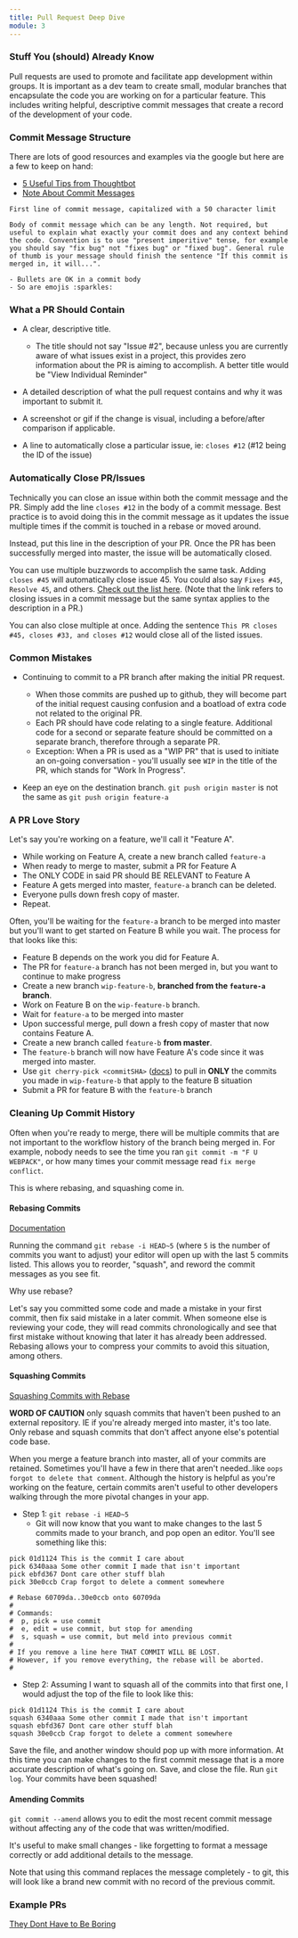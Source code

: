 ```yaml
---
title: Pull Request Deep Dive
module: 3
---
```


### Stuff You (should) Already Know

Pull requests are used to promote and facilitate app development within groups. It is important as a dev team to create small, modular branches that encapsulate the code you are working on for a particular feature. This includes writing helpful, descriptive commit messages that create a record of the development of your code.  

### Commit Message Structure
There are lots of good resources and examples via the google but here are a few to keep on hand:
* [5 Useful Tips from Thoughtbot](https://robots.thoughtbot.com/5-useful-tips-for-a-better-commit-message)
* [Note About Commit Messages](http://tbaggery.com/2008/04/19/a-note-about-git-commit-messages.html)

```
First line of commit message, capitalized with a 50 character limit

Body of commit message which can be any length. Not required, but useful to explain what exactly your commit does and any context behind the code. Convention is to use "present imperitive" tense, for example you should say "fix bug" not "fixes bug" or "fixed bug". General rule of thumb is your message should finish the sentence "If this commit is merged in, it will...".

- Bullets are OK in a commit body
- So are emojis :sparkles:
```

### What a PR Should Contain

* A clear, descriptive title.
  - The title should not say "Issue #2", because unless you are currently aware of what issues exist in a project, this provides zero information about the PR is aiming to accomplish. A better title would be "View Individual Reminder"

* A detailed description of what the pull request contains and why it was important to submit it.

* A screenshot or gif if the change is visual, including a before/after comparison if applicable.

* A line to automatically close a particular issue, ie: `closes #12` (#12 being the ID of the issue)

### Automatically Close PR/Issues

Technically you can close an issue within both the commit message and the PR. Simply add the line `closes #12` in the body of a commit message. Best practice is to avoid doing this in the commit message as it updates the issue multiple times if the commit is touched in a rebase or moved around.  

Instead, put this line in the description of your PR. Once the PR has been successfully merged into master, the issue will be automatically closed.  

You can use multiple buzzwords to accomplish the same task. Adding `closes #45` will automatically close issue 45. You could also say `Fixes #45`, `Resolve 45`, and others. [Check out the list here](https://help.github.com/articles/closing-issues-via-commit-messages/). (Note that the link refers to closing issues in a commit message but the same syntax applies to the description in a PR.)

You can also close multiple at once. Adding the sentence `This PR closes #45, closes #33, and closes #12` would close all of the listed issues.


### Common Mistakes

* Continuing to commit to a PR branch after making the initial PR request.
  - When those commits are pushed up to github, they will become part of the initial request causing confusion and a boatload of extra code not related to the original PR.
  - Each PR should have code relating to a single feature. Additional code for a second or separate feature should be committed on a separate branch, therefore through a separate PR.
  - Exception: When a PR is used as a "WIP PR" that is used to initiate an on-going conversation - you'll usually see `WIP` in the title of the PR, which stands for "Work In Progress".

* Keep an eye on the destination branch. `git push origin master` is not the same as `git push origin feature-a`


### A PR Love Story

Let's say you're working on a feature, we'll call it "Feature A".

* While working on Feature A, create a new branch called `feature-a`
* When ready to merge to master, submit a PR for Feature A
* The ONLY CODE in said PR should BE RELEVANT to Feature A
* Feature A gets merged into master, `feature-a` branch can be deleted.
* Everyone pulls down fresh copy of master.
* Repeat.

Often, you'll be waiting for the `feature-a` branch to be merged into master but you'll want to get started on Feature B while you wait. The process for that looks like this:  

* Feature B depends on the work you did for Feature A.
* The PR for `feature-a` branch has not been merged in, but you want to continue to make progress
* Create a new branch `wip-feature-b`, **branched from the `feature-a` branch**.
* Work on Feature B on the `wip-feature-b` branch.
* Wait for `feature-a` to be merged into master
* Upon successful merge, pull down a fresh copy of master that now contains Feature A.
* Create a new branch called `feature-b` **from master**.
* The `feature-b` branch will now have Feature A's code since it was merged into master.
* Use `git cherry-pick <commitSHA>` ([docs](https://git-scm.com/docs/git-cherry-pick)) to pull in **ONLY** the commits you made in `wip-feature-b` that apply to the feature B situation
* Submit a PR for feature B with the `feature-b` branch

### Cleaning Up Commit History
 Often when you're ready to merge, there will be multiple commits that are not important to the workflow history of the branch being merged in. For example, nobody needs to see the time you ran `git commit -m "F U WEBPACK"`, or how many times your commit message read `fix merge conflict`.  

 This is where rebasing, and squashing come in.  

#### Rebasing Commits
[Documentation](https://git-scm.com/docs/git-rebase)  

Running the command `git rebase -i HEAD~5` (where `5` is the number of commits you want to adjust) your editor will open up with the last 5 commits listed. This allows you to reorder, "squash", and reword the commit messages as you see fit.

Why use rebase?  

Let's say you committed some code and made a mistake in your first commit, then fix said mistake in a later commit. When someone else is reviewing your code, they will read commits chronologically and see that first mistake without knowing that later it has already been addressed. Rebasing allows your to compress your commits to avoid this situation, among others.

#### Squashing Commits
[Squashing Commits with Rebase](http://gitready.com/advanced/2009/02/10/squashing-commits-with-rebase.html)  

**WORD OF CAUTION** only squash commits that haven't been pushed to an external repository. IE if you're already merged into master, it's too late. Only rebase and squash commits that don't affect anyone else's potential code base.

When you merge a feature branch into master, all of your commits are retained. Sometimes you'll have a few in there that aren't needed..like `oops forgot to delete that comment`. Although the history is helpful as you're working on the feature, certain commits aren't useful to other developers walking through the more pivotal changes in your app.  

* Step 1: `git rebase -i HEAD~5`
  - Git will now know that you want to make changes to the last 5 commits made to your branch, and pop open an editor. You'll see something like this:

```
pick 01d1124 This is the commit I care about
pick 6340aaa Some other commit I made that isn't important
pick ebfd367 Dont care other stuff blah
pick 30e0ccb Crap forgot to delete a comment somewhere

# Rebase 60709da..30e0ccb onto 60709da
#
# Commands:
#  p, pick = use commit
#  e, edit = use commit, but stop for amending
#  s, squash = use commit, but meld into previous commit
#
# If you remove a line here THAT COMMIT WILL BE LOST.
# However, if you remove everything, the rebase will be aborted.
#
```

* Step 2: Assuming I want to squash all of the commits into that first one, I would adjust the top of the file to look like this:

```
pick 01d1124 This is the commit I care about
squash 6340aaa Some other commit I made that isn't important
squash ebfd367 Dont care other stuff blah
squash 30e0ccb Crap forgot to delete a comment somewhere
```

Save the file, and another window should pop up with more information. At this time you can make changes to the first commit message that is a more accurate description of what's going on. Save, and close the file. Run `git log`. Your commits have been squashed!

#### Amending Commits

`git commit --amend` allows you to edit the most recent commit message without affecting any of the code that was written/modified.  

It's useful to make small changes - like forgetting to format a message correctly or add additional details to the message.   

Note that using this command replaces the message completely - to git, this will look like a brand new commit with no record of the previous commit.  

### Example PRs
[They Dont Have to Be Boring](https://github.com/bitly/dablooms/pull/19)

